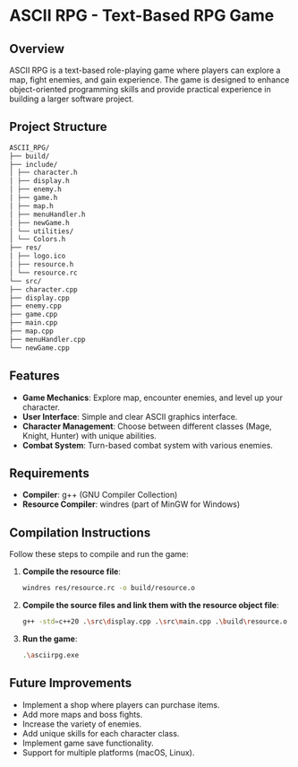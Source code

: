 # ASCII RPG - Text-Based RPG Game

## Overview

ASCII RPG is a text-based role-playing game where players can explore a map, fight enemies, and gain experience. The game is designed to enhance object-oriented programming skills and provide practical experience in building a larger software project.

## Project Structure
```bash
ASCII_RPG/
├── build/
├── include/
│ ├── character.h
│ ├── display.h
│ ├── enemy.h
│ ├── game.h
│ ├── map.h
│ ├── menuHandler.h
│ ├── newGame.h
│ └── utilities/
│ └── Colors.h
├── res/
│ ├── logo.ico
│ ├── resource.h
│ └── resource.rc
└── src/
├── character.cpp
├── display.cpp
├── enemy.cpp
├── game.cpp
├── main.cpp
├── map.cpp
├── menuHandler.cpp
└── newGame.cpp
```
## Features

- **Game Mechanics**: Explore map, encounter enemies, and level up your character.
- **User Interface**: Simple and clear ASCII graphics interface.
- **Character Management**: Choose between different classes (Mage, Knight, Hunter) with unique abilities.
- **Combat System**: Turn-based combat system with various enemies.

## Requirements

- **Compiler**: g++ (GNU Compiler Collection)
- **Resource Compiler**: windres (part of MinGW for Windows)

## Compilation Instructions

Follow these steps to compile and run the game:

1. **Compile the resource file**:

   ```sh
   windres res/resource.rc -o build/resource.o
   ```

2. **Compile the source files and link them with the resource object file**:

   ```sh
   g++ -std=c++20 .\src\display.cpp .\src\main.cpp .\build\resource.o .\src\newGame.cpp .\src\menuHandler.cpp .\src\character.cpp .\src\game.cpp .\src\map.cpp .\src\enemy.cpp -o asciirpg.exe
   ```

3. **Run the game**:

   ```sh
   .\asciirpg.exe
   ```

## Future Improvements

- Implement a shop where players can purchase items.
- Add more maps and boss fights.
- Increase the variety of enemies.
- Add unique skills for each character class.
- Implement game save functionality.
- Support for multiple platforms (macOS, Linux).
